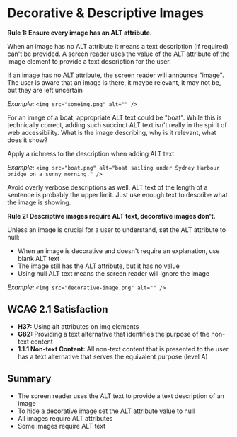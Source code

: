 # Decorative & Descriptive Images


**Rule 1: Ensure every image has an ALT attribute.**


When an image has no ALT attribute it means a text description (if required) can't be provided. A screen reader uses the value of the ALT attribute of the image element to provide a text description for the user.


If an image has no ALT attribute, the screen reader will announce "image". The user is aware that an image is there, it maybe relevant, it may not be, but they are left uncertain


_Example:_ `<img src="someimg.png" alt="" />`


For an image of a boat, appropriate ALT text could be "boat". While this is technically correct, adding such succinct ALT text isn't really in the spirit of web accessibility. What is the image describing, why is it relevant, what does it show?


Apply a richness to the description when adding ALT text.


_Example:_ `<img src="boat.png" alt="boat sailing under Sydney Harbour bridge on a sunny morning." />`


Avoid overly verbose descriptions as well. ALT text of the length of a sentence is probably the upper limit. Just use enough text to describe what the image is showing.


**Rule 2: Descriptive images require ALT text, decorative images don't.**


Unless an image is crucial for a user to understand, set the ALT attribute to null:

- When an image is decorative and doesn't require an explanation, use blank ALT text
- The image still has the ALT attribute, but it has no value
- Using null ALT text means the screen reader will ignore the image


_Example:_ `<img src="decorative-image.png" alt="" />`


## WCAG 2.1 Satisfaction

- **H37:** Using alt attributes on img elements
- **G82:** Providing a text alternative that identifies the purpose of the non-text content
- **1.1.1 Non-text Content:** All non-text content that is presented to the user has a text alternative that serves the equivalent purpose (level A)


## Summary

- The screen reader uses the ALT text to provide a text description of an image
- To hide a decorative image set the ALT attribute value to null
- All images require ALT attributes
- Some images require ALT text